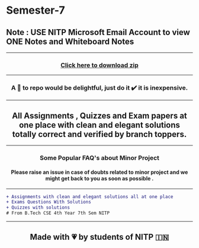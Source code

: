 # Semester-7


## Note : USE NITP Microsoft Email Account to view ONE Notes and Whiteboard Notes 

<hr>
<h3 align="center"><a href="https://github.com/Lakhankumawat/Semester-7.git">Click here to download zip</a></h3>
<hr>
<h3 align="center">A 🌟 to repo would be delightful, just do it ✔️ it is inexpensive.</h3>
<hr>
  <h2 align="center">All Assignments , Quizzes and Exam papers at one place with clean and elegant solutions totally correct and verified by branch toppers.</h2>
<hr>
<h3 align="center">Some Popular FAQ's about Minor Project</h3>
  <h4 align="center">Please raise an issue in case of doubts related to minor project and we might get back to you as soon as possible .</h4>
  <p align="center" >
   <Coming Soon!>
     </p>
<hr>



```diff
+ Assignments with clean and elegant solutions all at one place
+ Exams Questions With Solutions
+ Quizzes with solutions
# From B.Tech CSE 4th Year 7th Sem NITP
```

<hr>

<h2 align="center">Made with 💗 by students of NITP 🇮🇳 </h2>

<!-- PEAS TAG ACCOMPLISHMENT 4 -->
